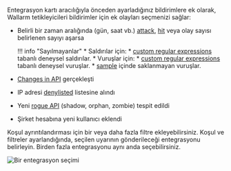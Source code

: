 Entegrasyon kartı aracılığıyla önceden ayarladığınız bildirimlere ek olarak, Wallarm tetikleyicileri bildirimler için ek olayları seçmenizi sağlar:

* Belirli bir zaman aralığında (gün, saat vb.) [attack](../../../glossary-en.md#attack), [hit](../../../glossary-en.md#hit) veya olay sayısı belirlenen sayıyı aşarsa

    !!! info "Sayılmayanlar"
        * Saldırılar için: 
            * [custom regular expressions](../../../user-guides/rules/regex-rule.md) tabanlı deneysel saldırılar.
        * Vuruşlar için:
            * [custom regular expressions](../../../user-guides/rules/regex-rule.md) tabanlı deneysel vuruşlar.
            * [sample](../../../user-guides/events/analyze-attack.md#sampling-of-hits) içinde saklanmayan vuruşlar.

* [Changes in API](../../../api-discovery/track-changes.md) gerçekleşti
* IP adresi [denylisted](../../../user-guides/ip-lists/overview.md) listesine alındı
* Yeni [rogue API](../../../api-discovery/rogue-api.md) (shadow, orphan, zombie) tespit edildi
* Şirket hesabına yeni kullanıcı eklendi

Koşul ayrıntılandırması için bir veya daha fazla filtre ekleyebilirsiniz. Koşul ve filtreler ayarlandığında, seçilen uyarının gönderileceği entegrasyonu belirleyin. Birden fazla entegrasyonu aynı anda seçebilirsiniz.

![Bir entegrasyon seçimi](../../../images/user-guides/triggers/select-integration.png)